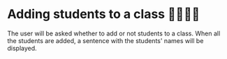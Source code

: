 # Adding students to a class :man_student::woman_student:

The user will be asked whether to add or not students to a class. When all the students are added, a sentence with the students' names will be displayed.